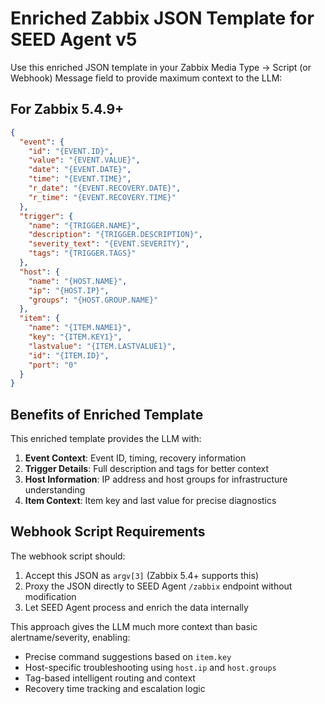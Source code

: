 # Enriched Zabbix JSON Template for SEED Agent v5

Use this enriched JSON template in your Zabbix Media Type → Script (or Webhook) Message field to provide maximum context to the LLM:

## For Zabbix 5.4.9+

```json
{
  "event": {
    "id": "{EVENT.ID}",
    "value": "{EVENT.VALUE}",
    "date": "{EVENT.DATE}",
    "time": "{EVENT.TIME}",
    "r_date": "{EVENT.RECOVERY.DATE}",
    "r_time": "{EVENT.RECOVERY.TIME}"
  },
  "trigger": {
    "name": "{TRIGGER.NAME}",
    "description": "{TRIGGER.DESCRIPTION}",
    "severity_text": "{EVENT.SEVERITY}",
    "tags": "{TRIGGER.TAGS}"
  },
  "host": {
    "name": "{HOST.NAME}",
    "ip": "{HOST.IP}",
    "groups": "{HOST.GROUP.NAME}"
  },
  "item": {
    "name": "{ITEM.NAME1}",
    "key": "{ITEM.KEY1}",
    "lastvalue": "{ITEM.LASTVALUE1}",
    "id": "{ITEM.ID}",
    "port": "0"
  }
}
```

## Benefits of Enriched Template

This enriched template provides the LLM with:

1. **Event Context**: Event ID, timing, recovery information
2. **Trigger Details**: Full description and tags for better context
3. **Host Information**: IP address and host groups for infrastructure understanding
4. **Item Context**: Item key and last value for precise diagnostics

## Webhook Script Requirements

The webhook script should:
1. Accept this JSON as `argv[3]` (Zabbix 5.4+ supports this)
2. Proxy the JSON directly to SEED Agent `/zabbix` endpoint without modification
3. Let SEED Agent process and enrich the data internally

This approach gives the LLM much more context than basic alertname/severity, enabling:
- Precise command suggestions based on `item.key`
- Host-specific troubleshooting using `host.ip` and `host.groups`
- Tag-based intelligent routing and context
- Recovery time tracking and escalation logic